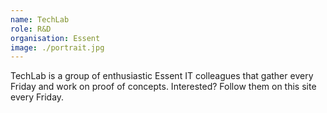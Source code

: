 ```yaml
---
name: TechLab
role: R&D
organisation: Essent
image: ./portrait.jpg
---
```


TechLab is a group of enthusiastic Essent IT colleagues that gather every Friday and work on proof of concepts. Interested? Follow them on this site every Friday.